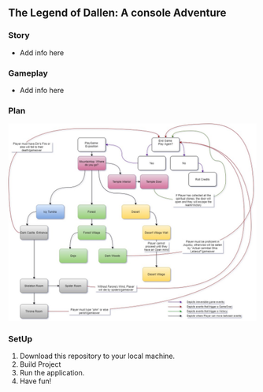 ## The Legend of Dallen: A console Adventure

### Story

  - Add info here
  
### Gameplay

   - Add info here
   
### Plan

![GameFlowImage](\LOD\Utils\ReadMe_GameFlowImg.jpg)

### SetUp

  1. Download this repository to your local machine.
  2. Build Project
  3. Run the application.
  4. Have fun!
